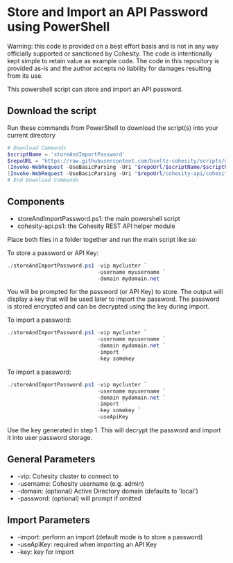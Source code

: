 # Store and Import an API Password using PowerShell

Warning: this code is provided on a best effort basis and is not in any way officially supported or sanctioned by Cohesity. The code is intentionally kept simple to retain value as example code. The code in this repository is provided as-is and the author accepts no liability for damages resulting from its use.

This powershell script can store and import an API password.

## Download the script

Run these commands from PowerShell to download the script(s) into your current directory

```powershell
# Download Commands
$scriptName = 'storeAndImportPassword'
$repoURL = 'https://raw.githubusercontent.com/bseltz-cohesity/scripts/master/powershell'
(Invoke-WebRequest -UseBasicParsing -Uri "$repoUrl/$scriptName/$scriptName.ps1").content | Out-File "$scriptName.ps1"; (Get-Content "$scriptName.ps1") | Set-Content "$scriptName.ps1"
(Invoke-WebRequest -UseBasicParsing -Uri "$repoUrl/cohesity-api/cohesity-api.ps1").content | Out-File cohesity-api.ps1; (Get-Content cohesity-api.ps1) | Set-Content cohesity-api.ps1
# End Download Commands
```

## Components

* storeAndImportPassword.ps1: the main powershell script
* cohesity-api.ps1: the Cohesity REST API helper module

Place both files in a folder together and run the main script like so:

To store a password or API Key:

```powershell
./storeAndImportPassword.ps1 -vip mycluster `
                             -username myusername `
                             -domain mydomain.net
```

You will be prompted for the password (or API Key) to store. The output will display a key that will be used later to import the password. The password is stored encrypted and can be decrypted using the key during import.

To import a password:

```powershell
./storeAndImportPassword.ps1 -vip mycluster `
                             -username myusername `
                             -domain mydomain.net `
                             -import `
                             -key somekey
```

To import a password:

```powershell
./storeAndImportPassword.ps1 -vip mycluster `
                             -username myusername `
                             -domain mydomain.net `
                             -import `
                             -key somekey `
                             -useApiKey
```

Use the key generated in step 1. This will decrypt the password and import it into user password storage.

## General Parameters

* -vip: Cohesity cluster to connect to
* -username: Cohesity username (e.g. admin)
* -domain: (optional) Active Directory domain (defaults to 'local')
* -password: (optional) will prompt if omitted

## Import Parameters

* -import: perform an import (default mode is to store a password)
* -useApiKey: required when importing an API Key
* -key: key for import

